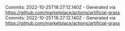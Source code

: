 Commits: 2022-10-25T18:27:12.140Z - Generated via https://github.com/marketplace/actions/artificial-grass
<br>
Commits: 2022-10-25T18:27:12.140Z - Generated via https://github.com/marketplace/actions/artificial-grass
<br>
